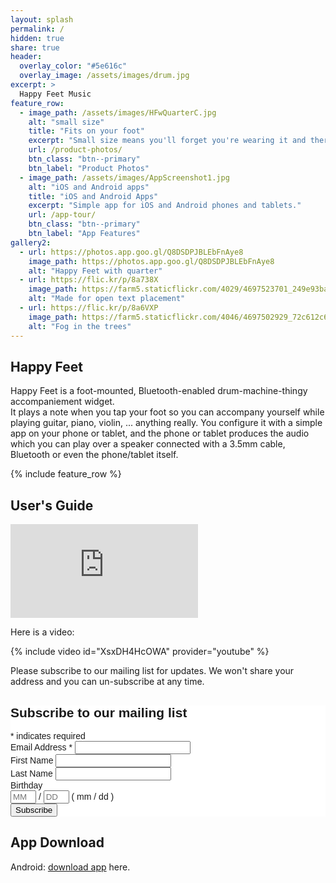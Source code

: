 ```yaml
---
layout: splash
permalink: /
hidden: true
share: true
header:
  overlay_color: "#5e616c"
  overlay_image: /assets/images/drum.jpg
excerpt: >
  Happy Feet Music
feature_row:
  - image_path: /assets/images/HFwQuarterC.jpg
    alt: "small size"
    title: "Fits on your foot"
    excerpt: "Small size means you'll forget you're wearing it and there are no wires to worry about when playing.  Wrap the elastic strap around your foot and secure it with the Velcro."
    url: /product-photos/
    btn_class: "btn--primary"
    btn_label: "Product Photos"
  - image_path: /assets/images/AppScreenshot1.jpg
    alt: "iOS and Android apps"
    title: "iOS and Android Apps"
    excerpt: "Simple app for iOS and Android phones and tablets."
    url: /app-tour/
    btn_class: "btn--primary"
    btn_label: "App Features"
gallery2:
  - url: https://photos.app.goo.gl/Q8DSDPJBLEbFnAye8
    image_path: https://photos.app.goo.gl/Q8DSDPJBLEbFnAye8
    alt: "Happy Feet with quarter"
  - url: https://flic.kr/p/8a738X
    image_path: https://farm5.staticflickr.com/4029/4697523701_249e93ba23_q.jpg
    alt: "Made for open text placement"
  - url: https://flic.kr/p/8a6VXP
    image_path: https://farm5.staticflickr.com/4046/4697502929_72c612c636_q.jpg
    alt: "Fog in the trees"
---
```


Happy Feet
----------

Happy Feet is a foot-mounted, Bluetooth-enabled drum-machine-thingy accompaniement widget.  
It plays a note when you tap your foot so you can accompany
yourself while playing guitar, piano, violin, ... anything really.  You configure it with a simple app on your phone or tablet, 
and the phone or tablet produces the audio which you can play over a speaker connected with a 3.5mm cable, Bluetooth or even the
phone/tablet itself.

{% include feature_row %}

User's Guide
------------

<embed src="https://jimtompkins.github.io/assets/UsersGuide.pdf" type="application/pdf"/>


Here is a video:

{% include video id="XsxDH4HcOWA" provider="youtube" %}

Please subscribe to our mailing list for updates.  We won't share your address and you can
un-subscribe at any time.

<!-- Begin Mailchimp Signup Form -->
<link href="//cdn-images.mailchimp.com/embedcode/classic-10_7.css" rel="stylesheet" type="text/css">
<style type="text/css">
	#mc_embed_signup{background:#fff; clear:left; font:14px Helvetica,Arial,sans-serif; }
	/* Add your own Mailchimp form style overrides in your site stylesheet or in this style block.
	   We recommend moving this block and the preceding CSS link to the HEAD of your HTML file. */
</style>
<div id="mc_embed_signup">
<form action="https://happyfeet-music.us1.list-manage.com/subscribe/post?u=5fc3b6f85c083eb5c7ea68510&amp;id=b1b3e67e6c" method="post" id="mc-embedded-subscribe-form" name="mc-embedded-subscribe-form" class="validate" target="_blank" novalidate>
    <div id="mc_embed_signup_scroll">
	<h2>Subscribe to our mailing list</h2>
<div class="indicates-required"><span class="asterisk">*</span> indicates required</div>
<div class="mc-field-group">
	<label for="mce-EMAIL">Email Address  <span class="asterisk">*</span>
</label>
	<input type="email" value="" name="EMAIL" class="required email" id="mce-EMAIL">
</div>
<div class="mc-field-group">
	<label for="mce-FNAME">First Name </label>
	<input type="text" value="" name="FNAME" class="" id="mce-FNAME">
</div>
<div class="mc-field-group">
	<label for="mce-LNAME">Last Name </label>
	<input type="text" value="" name="LNAME" class="" id="mce-LNAME">
</div>
<div class="mc-field-group size1of2">
	<label for="mce-BIRTHDAY-month">Birthday </label>
	<div class="datefield">
		<span class="subfield monthfield"><input class="birthday " type="text" pattern="[0-9]*" value="" placeholder="MM" size="2" maxlength="2" name="BIRTHDAY[month]" id="mce-BIRTHDAY-month"></span> / 
		<span class="subfield dayfield"><input class="birthday " type="text" pattern="[0-9]*" value="" placeholder="DD" size="2" maxlength="2" name="BIRTHDAY[day]" id="mce-BIRTHDAY-day"></span> 
		<span class="small-meta nowrap">( mm / dd )</span>
	</div>
</div>	<div id="mce-responses" class="clear">
		<div class="response" id="mce-error-response" style="display:none"></div>
		<div class="response" id="mce-success-response" style="display:none"></div>
	</div>    <!-- real people should not fill this in and expect good things - do not remove this or risk form bot signups-->
    <div style="position: absolute; left: -5000px;" aria-hidden="true"><input type="text" name="b_5fc3b6f85c083eb5c7ea68510_b1b3e67e6c" tabindex="-1" value=""></div>
    <div class="clear"><input type="submit" value="Subscribe" name="subscribe" id="mc-embedded-subscribe" class="button"></div>
    </div>
</form>
</div>
<script type='text/javascript' src='//s3.amazonaws.com/downloads.mailchimp.com/js/mc-validate.js'></script><script type='text/javascript'>(function($) {window.fnames = new Array(); window.ftypes = new Array();fnames[0]='EMAIL';ftypes[0]='email';fnames[1]='FNAME';ftypes[1]='text';fnames[2]='LNAME';ftypes[2]='text';fnames[3]='ADDRESS';ftypes[3]='address';fnames[4]='PHONE';ftypes[4]='phone';fnames[5]='BIRTHDAY';ftypes[5]='birthday';}(jQuery));var $mcj = jQuery.noConflict(true);</script>
<!--End mc_embed_signup-->

App Download
------------

Android: [download app](https://jimtompkins.github.io/assets/happy_feet_app.apk) here.